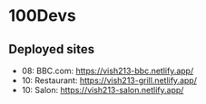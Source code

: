 # 100Devs

## Deployed sites

- 08: BBC.com: https://vish213-bbc.netlify.app/
- 10: Restaurant: https://vish213-grill.netlify.app/
- 10: Salon: https://vish213-salon.netlify.app/